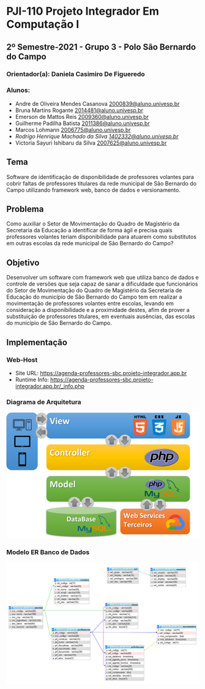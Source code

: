 # PJI-110 Projeto Integrador Em Computação I 
## 2º Semestre-2021 - Grupo 3 - Polo São Bernardo do Campo 

### Orientador(a): Daniela Casimiro De Figueredo
### Alunos:
 - Andre de Oliveira Mendes Casanova <2000839@aluno.univesp.br> 
 - Bruna Martins Rogante <2014481@aluno.univesp.br>
 - Emerson de Mattos Reis <2009360@aluno.univesp.br>
 - Guilherme Padilha Batista <2011386@aluno.univesp.br>
 - Marcos Lohmann <2006775@aluno.univesp.br>
 - _Rodrigo Henrique Machado da Silva <1402332@aluno.univesp.br>_ 
 - Victoria Sayuri Ishibaru da Silva <2007625@aluno.univesp.br>

## Tema
Software de identificação de disponibilidade de professores volantes para cobrir faltas de professores titulares da rede municipal de São Bernardo do Campo utilizando framework web, banco de dados e versionamento.

## Problema
Como auxiliar o Setor de Movimentação do Quadro de Magistério da Secretaria da Educação a identificar de forma ágil e precisa quais professores volantes teriam disponibilidade para atuarem como substitutos em outras escolas da rede municipal de São Bernardo do Campo?

## Objetivo
Desenvolver um software com framework web que utiliza banco de dados e controle de versões que seja capaz de sanar a dificuldade que funcionários do Setor de Movimentação do Quadro de Magistério da Secretaria de Educação do município de São Bernardo do Campo tem em realizar a movimentação de professores volantes entre escolas, levando em consideração a disponibilidade e a proximidade destes, afim de prover a substituição de professores titulares, em eventuais ausências, das escolas do município de São Bernardo do Campo.

## Implementação
### Web-Host
 - Site URL: https://agenda-professores-sbc.projeto-integrador.app.br
 - Runtime Info: https://agenda-professores-sbc.projeto-integrador.app.br/_info.php

### Diagrama de Arquitetura
![plot](./docs/diagrama-1.png)

### Modelo ER Banco de Dados
![plot](./docs/educagenda-modelo-er.PNG)
